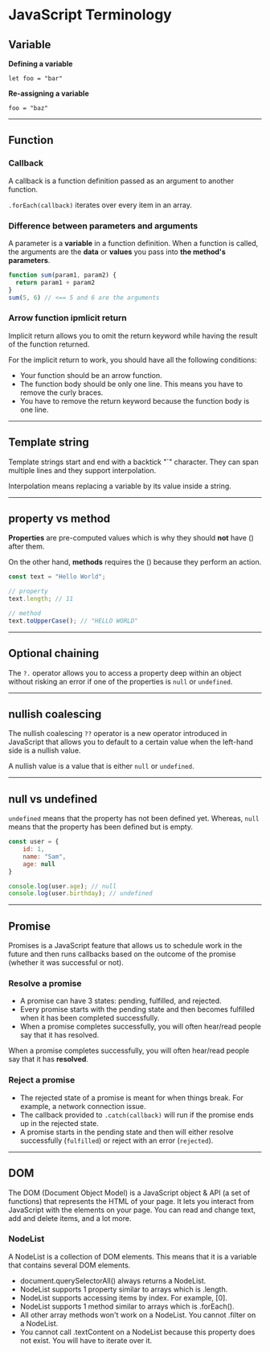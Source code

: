 # JavaScript Terminology

## Variable

**Defining a variable**

`let foo = "bar"`

**Re-assigning a variable**

`foo = "baz"`

---

## Function

### Callback

A callback is a function definition passed as an argument to another function.

`.forEach(callback)` iterates over every item in an array.

### Difference between parameters and arguments

A parameter is a **variable** in a function definition. When a function is called, the arguments are the **data** or **values** you pass into **the method's parameters**.

```javascript
function sum(param1, param2) {
  return param1 + param2
}
sum(5, 6) // <== 5 and 6 are the arguments
```

### Arrow function ipmlicit return

Implicit return allows you to omit the return keyword while having the result of the function returned.

For the implicit return to work, you should have all the following conditions:

- Your function should be an arrow function.
- The function body should be only one line. This means you have to remove the curly braces.
- You have to remove the return keyword because the function body is one line.

---

## Template string

Template strings start and end with a backtick "`" character.
They can span multiple lines and they support interpolation.

Interpolation means replacing a variable by its value inside a string.

---

## property vs method

**Properties** are pre-computed values which is why they should **not** have () after them.

On the other hand, **methods** requires the () because they perform an action.

```javascript
const text = "Hello World";

// property
text.length; // 11

// method
text.toUpperCase(); // "HELLO WORLD"
```

---

## Optional chaining

The `?.` operator allows you to access a property deep within an object without risking an error if one of the properties is `null` or `undefined`.

---

## nullish coalescing

The nullish coalescing `??` operator is a new operator introduced in JavaScript that allows you to default to a certain value when the left-hand side is a nullish value.

A nullish value is a value that is either `null` or `undefined`.

---

## null vs undefined

`undefined` means that the property has not been defined yet. Whereas, `null` means that the property has been defined but is empty.

```javascript
const user = {
    id: 1,
    name: "Sam",
    age: null
}

console.log(user.age); // null
console.log(user.birthday); // undefined
```

---

## Promise

Promises is a JavaScript feature that allows us to schedule work in the future and then runs callbacks based on the outcome of the promise (whether it was successful or not).

### Resolve a promise

- A promise can have 3 states: pending, fulfilled, and rejected.
- Every promise starts with the pending state and then becomes fulfilled when it has been completed successfully.
- When a promise completes successfully, you will often hear/read people say that it has resolved.

When a promise completes successfully, you will often hear/read people say that it has **resolved**.

### Reject a promise

- The rejected state of a promise is meant for when things break. For example, a network connection issue.
- The callback provided to `.catch(callback)` will run if the promise ends up in the rejected state.
- A promise starts in the pending state and then will either resolve successfully (`fulfilled`) or reject with an error (`rejected`).

---

## DOM

The DOM (Document Object Model) is a JavaScript object & API (a set of functions) that represents the HTML of your page. It lets you interact from JavaScript with the elements on your page. You can read and change text, add and delete items, and a lot more.

### NodeList

A NodeList is a collection of DOM elements. This means that it is a variable that contains several DOM elements.

* document.querySelectorAll() always returns a NodeList.
* NodeList supports 1 property similar to arrays which is .length.
* NodeList supports accessing items by index. For example, [0].
* NodeList supports 1 method similar to arrays which is .forEach().
* All other array methods won't work on a NodeList. You cannot .filter on a NodeList.
* You cannot call .textContent on a NodeList because this property does not exist. You will have to iterate over it.
